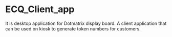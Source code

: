 # ECQ_Client_app
It is desktop application for Dotmatrix display board. A client application that can be used on kiosk to generate token numbers for customers.
